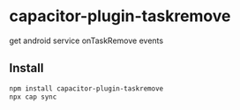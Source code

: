 # capacitor-plugin-taskremove

get android service onTaskRemove events

## Install

```bash
npm install capacitor-plugin-taskremove
npx cap sync
```

<!-- ## API

<docgen-index>

* [`echo(...)`](#echo)

</docgen-index>

<docgen-api>
Update the source file JSDoc comments and rerun docgen to update the docs below

### echo(...)

```typescript
echo(options: { value: string; }) => Promise<{ value: string; }>
```

| Param         | Type                            |
| ------------- | ------------------------------- |
| **`options`** | <code>{ value: string; }</code> |

**Returns:** <code>Promise&lt;{ value: string; }&gt;</code>

--------------------

</docgen-api> -->

